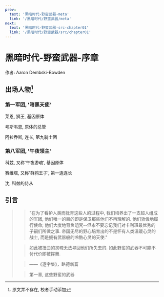 ```yaml
---
prev:
  text: '黑暗时代-野蛮武器-meta'
  link: '/黑暗时代/野蛮武器/meta'
next:
  text: '黑暗时代-野蛮武器-src-chapter01'
  link: '/黑暗时代/野蛮武器/src/chapter01'
---
```


# 黑暗时代-野蛮武器-序章

作者: Aaron Dembski-Bowden

## 出场人物[^1]

### 第一军团, '暗黑天使'

莱恩, 狮王, 基因原体

考斯韦恩, 原体的总管

阿拉乔斯, 连长, 第九骑士团

### 第八军团, '午夜领主'

科兹, 又称'午夜游魂', 基因原体

赛维塔, 又称'群鸦王子', 第一连连长

沈, 科兹的侍从

## 引言

> > "在为了看护人类而抚育这些人的过程中, 我们培养出了一支超人组成的军团, 他们唯一的目的即是保卫那些他们不再理解的. 他们骄傲地履行使命; 他们大度地背负诅咒--但永不要忘记我们对卡利班最优秀的子嗣们所做之事. 帝国无尽的野心培育出的不是怀有人类温暖心灵的战士, 而是拥有武器般的冷酷心灵的天使."
>
> > 如此被扭曲的灵魂无法寻回他们所失去的. 如此野蛮的武器不可能不付代价即被挥舞.
>
> > ——《逐字集》，路德新篇
>
> > 第一章, 这些野蛮的武器

[^1]: 原文并不存在, 校者手动添加
